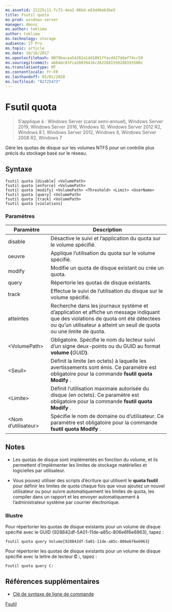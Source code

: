 ```yaml
---
ms.assetid: 21225c11-7c72-4ea2-96bd-e63d4beb3be5
title: Fsutil quota
ms.prod: windows-server
manager: dmoss
ms.author: toklima
author: toklima
ms.technology: storage
audience: IT Pro
ms.topic: article
ms.date: 10/16/2017
ms.openlocfilehash: 8079bacaa54282a1dd1091ffacd427ddaf74cc59
ms.sourcegitcommit: ab64dc83fca28039416c26226815502d0193500c
ms.translationtype: MT
ms.contentlocale: fr-FR
ms.lasthandoff: 05/01/2020
ms.locfileid: "82725473"
---
```

# <a name="fsutil-quota"></a>Fsutil quota
> S’applique à : Windows Server (canal semi-annuel), Windows Server 2019, Windows Server 2016, Windows 10, Windows Server 2012 R2, Windows 8.1, Windows Server 2012, Windows 8, Windows Server 2008 R2, Windows 7

Gère les quotas de disque sur les volumes NTFS pour un contrôle plus précis du stockage basé sur le réseau.



## <a name="syntax"></a>Syntaxe

```
fsutil quota [disable] <VolumePath>
fsutil quota [enforce] <VolumePath>
fsutil quota [modify] <VolumePath> <Threshold> <Limit> <UserName>
fsutil quota [query] <VolumePath>
fsutil quota [track] <VolumePath>
fsutil quota [violations]
```

### <a name="parameters"></a>Paramètres

|   Paramètre   |                                                                                    Description                                                                                    |
|---------------|-----------------------------------------------------------------------------------------------------------------------------------------------------------------------------------|
|    disable    |                                                         Désactive le suivi et l’application du quota sur le volume spécifié.                                                          |
|    oeuvre    |                                                                   Applique l’utilisation du quota sur le volume spécifié.                                                                   |
|    modify     |                                                              Modifie un quota de disque existant ou crée un quota.                                                              |
|     query     |                                                                            Répertorie les quotas de disque existants.                                                                            |
|     track     |                                                                    Effectue le suivi de l’utilisation du disque sur le volume spécifié.                                                                     |
|  atteintes   | Recherche dans les journaux système et d’application et affiche un message indiquant que des violations de quota ont été détectées ou qu’un utilisateur a atteint un seuil de quota ou une limite de quota. |
| \<VolumePath> |                                  Obligatoire. Spécifie le nom du lecteur suivi d’un signe deux-points ou du GUID au format **volume {**<em>GUID</em>**}**.                                  |
| \<Seuil>  |                            Définit la limite (en octets) à laquelle les avertissements sont émis. Ce paramètre est obligatoire pour la commande **fsutil quota Modify** .                            |
|   \<Limite>    |                                Définit l’utilisation maximale autorisée du disque (en octets). Ce paramètre est obligatoire pour la commande **fsutil quota Modify** .                                |
|  \<Nom d’utilisateur>  |                                      Spécifie le nom de domaine ou d’utilisateur. Ce paramètre est obligatoire pour la commande **fsutil quota Modify** .                                       |

## <a name="remarks"></a>Notes 

-   Les quotas de disque sont implémentés en fonction du volume, et ils permettent d’implémenter les limites de stockage matérielles et logicielles par utilisateur.

-   Vous pouvez utiliser des scripts d’écriture qui utilisent le **quota fsutil** pour définir les limites de quota chaque fois que vous ajoutez un nouvel utilisateur ou pour suivre automatiquement les limites de quota, les compiler dans un rapport et les envoyer automatiquement à l’administrateur système par courrier électronique.

### <a name="examples"></a><a name="BKMK_examples"></a>Illustre
Pour répertorier les quotas de disque existants pour un volume de disque spécifié avec le GUID {928842df-5A01-11de-a85c-806e6f6e6963}, tapez :

```
fsutil quota query Volume{928842df-5a01-11de-a85c-806e6f6e6963}
```

Pour répertorier les quotas de disque existants pour un volume de disque spécifié avec la lettre de lecteur **C :**, tapez :

```
Fsutil quota query C:
```

## <a name="additional-references"></a>Références supplémentaires
- [Clé de syntaxe de ligne de commande](command-line-syntax-key.md)

[Fsutil](Fsutil.md)


